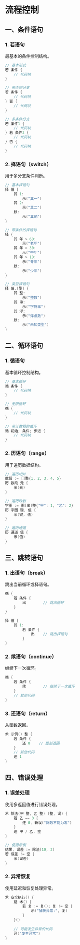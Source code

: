 # 流程控制

## 一、条件语句

### 1. 若语句
最基本的条件控制结构。

```go
// 基本形式
若 条件 {
    // 代码块
}

// 带否则分支
若 条件 {
    // 代码块
} 否 {
    // 代码块
}

// 多条件分支
若 条件1 {
    // 代码块
} 若 条件2 {
    // 代码块
} 否 {
    // 代码块
}
```

### 2. 择语句（switch）
用于多分支条件判断。

```go
// 基本择语句
择 值 {
    其 1:
        示("其一")
    其 2:
        示("其二")
    默:
        示("其他")
}

// 带条件的择语句
择 {
    其 年 > 60:
        示("老年")
    其 年 > 30:
        示("中年")
    其 年 > 18:
        示("青年")
    默:
        示("少年")
}

// 类型择语句
择 值.(型) {
    其 整:
        示("整数")
    其 串:
        示("字符串")
    其 浮:
        示("浮点数")
    默:
        示("未知类型")
}
```

## 二、循环语句

### 1. 循语句
基本循环控制结构。

```go
// 基本循环
循 条件 {
    // 代码块
}

// 无限循环
循 {
    // 代码块
}

// 带计数器的循环
循 初始; 条件; 步进 {
    // 代码块
}
```

### 2. 历语句（range）
用于遍历数据结构。

```go
// 遍历切片
数段 := []整{1, 2, 3, 4, 5}
历 数段 元 {
    示(元)
}

// 遍历映射
字图 := 图[串]整{"甲": 1, "乙": 2}
历 字图 键, 值 {
    示(键, 值)
}

// 遍历通道
历 通道 值 {
    示(值)
}
```

## 三、跳转语句

### 1. 出语句（break）
跳出当前循环或择语句。

```go
循 {
    若 条件 {
        出        // 跳出循环
    }
}

择 值 {
    其 1:
        若 条件 {
            出    // 跳出择语句
        }
}
```

### 2. 续语句（continue）
继续下一次循环。

```go
循 {
    若 条件 {
        续        // 继续下一次循环
    }
    // 其他代码
}
```

### 3. 还语句（return）
从函数返回。

```go
术 示例() 整 {
    若 条件 {
        还 0    // 提前返回
    }
    // 其他代码
    还 1
}
```

## 四、错误处理

### 1. 误差处理
使用多返回值进行错误处理。

```go
术 除法(甲 整, 乙 整) (整, 误) {
    若 乙 == 0 {
        还 0, 新误("除数不能为零")
    }
    还 甲 / 乙, 空
}

// 使用示例
结果, 误差 := 除法(10, 2)
若 误差 != 空 {
    示(误差)
}
```

### 2. 异常恢复
使用延迟和恢复处理异常。

```go
术 安全执行() {
    延 术() {
        若 复 := 复(); 复 != 空 {
            示("捕获异常:", 复)
        }
    }()
    
    // 可能发生异常的代码
    异("发生异常")
}
``` 
